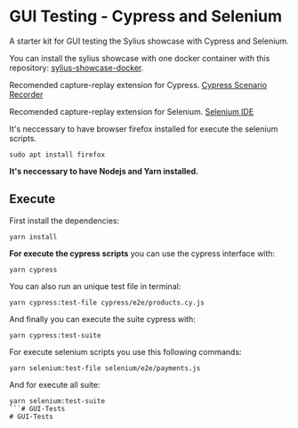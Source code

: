 # GUI Testing - Cypress and Selenium
A starter kit for GUI testing the Sylius showcase with Cypress and Selenium.

You can install the sylius showcase with one docker container with this repository: [sylius-showcase-docker](https://github.com/mourats/sylius-showcase-docker).

Recomended capture-replay extension for Cypress.
[Cypress Scenario Recorder](https://chrome.google.com/webstore/detail/cypress-scenario-recorder/fmpgoobcionmfneadjapdabmjfkmfekb?hl=pt)


Recomended capture-replay extension for Selenium.
[Selenium IDE](https://chrome.google.com/webstore/detail/selenium-ide/mooikfkahbdckldjjndioackbalphokd)

It's neccessary to have browser firefox installed for execute the selenium scripts.
```
sudo apt install firefox
```

**It's neccessary to have Nodejs and Yarn installed.**

## Execute

First install the dependencies:

```
yarn install
```

**For execute the cypress scripts** you can use the cypress interface with:

```
yarn cypress
```

You can also run an unique test file in terminal:

```
yarn cypress:test-file cypress/e2e/products.cy.js
```

And finally you can execute the suite cypress with:

```
yarn cypress:test-suite
```

For execute selenium scripts you use this following commands:

```
yarn selenium:test-file selenium/e2e/payments.js
```

And for execute all suite:

```
yarn selenium:test-suite
```# GUI-Tests
# GUI-Tests
